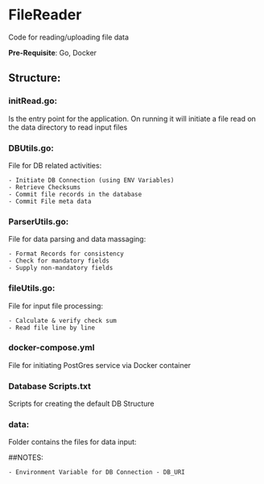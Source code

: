 # FileReader
Code for reading/uploading file data


**Pre-Requisite**: Go, Docker

## Structure:

### initRead.go:

Is the entry point for the application. On running it will initiate a file read on the data directory to read input files

### DBUtils.go:

File for DB related activities:

	- Initiate DB Connection (using ENV Variables)
	- Retrieve Checksums
	- Commit file records in the database
	- Commit File meta data

	

### ParserUtils.go:

File for data parsing and data massaging:

	- Format Records for consistency
	- Check for mandatory fields
	- Supply non-mandatory fields


### fileUtils.go:

File for input file processing:

	- Calculate & verify check sum
	- Read file line by line

### docker-compose.yml

File for initiating PostGres service via Docker container

### Database Scripts.txt

Scripts for creating the default DB Structure

### data:

Folder contains the files for data input:

##NOTES:

	- Environment Variable for DB Connection - DB_URI



